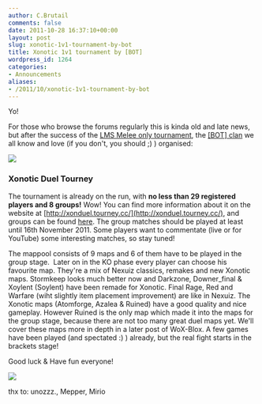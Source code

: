 ```yaml
---
author: C.Brutail
comments: false
date: 2011-10-28 16:37:10+00:00
layout: post
slug: xonotic-1v1-tournament-by-bot
title: Xonotic 1v1 tournament by [BOT]
wordpress_id: 1264
categories:
- Announcements
aliases:
- /2011/10/xonotic-1v1-tournament-by-bot
---
```


Yo!

For those who browse the forums regularly this is kinda old and late news, but after the success of the [LMS Melee only tournament](http://forums.xonotic.org/showthread.php?tid=1906), the [[BOT] clan](http://www.bot-nexuiz.de.tl/) we all know and love (if you don't, you should ;) ) organised:

![](/m/uploads/2011/10/1v1-1024x819.jpg)

### Xonotic Duel Tourney

The tournament is already on the run, with **no less than 29 registered players and 8 groups!** Wow! You can find more information about it on the website at [http://xonduel.tourney.cc/](http://xonduel.tourney.cc/), and groups can be found [here](http://xonduel.tourney.cc/groups/). The group matches should be played at least until 16th November 2011. Some players want to commentate (live or for YouTube) some interesting matches, so stay tuned!

The mappool consists of 9 maps and 6 of them have to be played in the group stage.  Later on in the KO phase every player can choose his favourite map. They're a mix of Nexuiz classics, remakes and new Xonotic maps. Stormkeep looks much better now and Darkzone, Downer_final & Xoylent (Soylent) have been remade for Xonotic. Final Rage, Red and Warfare (wiht slightly item placement improvement) are like in Nexuiz. The Xonotic maps (Atomforge, Azalea & Ruined) have a good quality and nice gameplay. However Ruined is the only map which made it into the maps for the group stage, because there are not too many great duel maps yet. We'll cover these maps more in depth in a later post of WoX-Blox.
A few games have been played (and spectated :) ) already, but the real fight starts in the brackets stage!

Good luck & Have fun everyone!

![](/m/uploads/2011/10/dodge-1024x819.jpg)

thx to: unozzz., Mepper, Mirio
